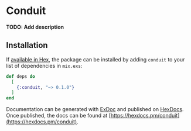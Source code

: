 # Conduit

**TODO: Add description**

## Installation

If [available in Hex](https://hex.pm/docs/publish), the package can be installed
by adding `conduit` to your list of dependencies in `mix.exs`:

```elixir
def deps do
  [
    {:conduit, "~> 0.1.0"}
  ]
end
```

Documentation can be generated with [ExDoc](https://github.com/elixir-lang/ex_doc)
and published on [HexDocs](https://hexdocs.pm). Once published, the docs can
be found at [https://hexdocs.pm/conduit](https://hexdocs.pm/conduit).

